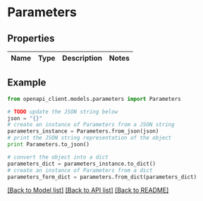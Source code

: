 # Parameters


## Properties
Name | Type | Description | Notes
------------ | ------------- | ------------- | -------------

## Example

```python
from openapi_client.models.parameters import Parameters

# TODO update the JSON string below
json = "{}"
# create an instance of Parameters from a JSON string
parameters_instance = Parameters.from_json(json)
# print the JSON string representation of the object
print Parameters.to_json()

# convert the object into a dict
parameters_dict = parameters_instance.to_dict()
# create an instance of Parameters from a dict
parameters_form_dict = parameters.from_dict(parameters_dict)
```
[[Back to Model list]](../README.md#documentation-for-models) [[Back to API list]](../README.md#documentation-for-api-endpoints) [[Back to README]](../README.md)


